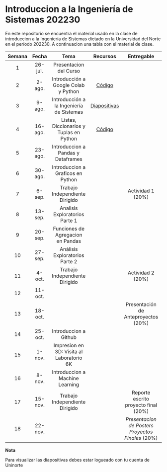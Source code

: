 # Introduccion a la Ingeniería de Sistemas 202230

En este repositorio se encuentra el material usado en la clase de introduccion a la Ingeniería de Sistemas dictado en la Universidad del Norte en el período 202230. A continuacion una tabla con el material de clase.

| **Semana** | **Fecha** | **Tema** | **Recursos** | **Entregable** | **Anotaciones** |
|:----------:|:---------:|:--------:|:------------:|:--------------:|:---------------:|
|      1     | 26-jul.   |Presentacion del Curso          |              |                |                 |
|      2     | 2-ago.    |Introducción a Google Colab y Python          |[Código](https://github.com/jdposada/intro_ing_202230/blob/main/week02_intro_class.ipynb)              |                |                 |
|      3     | 9-ago.    |Introducción a la Ingeniería de Sistemas          |[Diapositivas](https://uninorte-my.sharepoint.com/:p:/g/personal/jposada_uninorte_edu_co/EZ_vTXSKJFBNomu_pPVRyTgB7IEVK2Q9nkhy5S-xHVNmqw?e=xLGjF9)              |                |                 |
|      4     | 16-ago.   |Listas, Diccionarios y Tuplas en Python          |[Código](https://github.com/jdposada/intro_ing_202230/blob/main/week04_listas_tuplas_dicts.ipynb)              |                |                 |
|      5     | 23-ago.   |Introduccion a Pandas y Dataframes          |              |                |                 |
|      6     | 30-ago.   |Introduccion a Graficos en Python         |              |                |                 |
|      7     | 6-sep.    |Trabajo Independiente Dirigido         |              |Actividad 1 (20%)                |                 |
|      8     | 13-sep.   |Analisis Exploratorios Parte 1           |              |                |                 |
|      9     | 20-sep.   |Funciones de Agregacion en Pandas          |              |                |                 |
|     10     | 27-sep.   |Análisis Exploratorios Parte 2          |              |                |                 |
|     11     | 4-oct.    |Trabajo Independiente Dirigido          |              |Actividad 2 (20%)               |                 |
|     12     | 11-oct.   |          |              |                |**Semana de Receso**                 |
|     13     | 18-oct.   |          |              |Presentación de Anteproyectos (20%)                |**Fecha Límite de reporte 40%**                 |
|     14     | 25-oct.   |Introduccion a Github          |              |                |                 |
|     15     | 1-nov.    |Impresion en 3D: Visita al Laboratorio 6K          |              |                |                 |
|     16     | 8-nov.    |Introduccion a Machine Learning          |              |                |                 |
|     17     | 15-nov.   |Trabajo Independiente Dirigido          |              |Reporte escrito proyecto final (20%)            | **Ultimo día de clases**                |
|     18     | 22-nov.   |          |              |*Presentacion de Posters Proyectos Finales* (20%)                |                 |


**Nota**

Para visualizar las diapositivas debes estar logueado con tu cuenta de Uninorte

